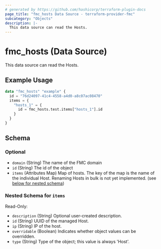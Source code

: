 ```yaml
---
# generated by https://github.com/hashicorp/terraform-plugin-docs
page_title: "fmc_hosts Data Source - terraform-provider-fmc"
subcategory: "Objects"
description: |-
  This data source can read the Hosts.
---
```


# fmc_hosts (Data Source)

This data source can read the Hosts.

## Example Usage

```terraform
data "fmc_hosts" "example" {
  id = "76d24097-41c4-4558-a4d0-a8c07ac08470"
  items = {
    "hosts_1" = {
      id = fmc_hosts.test.items["hosts_1"].id
    }
  }
}
```

<!-- schema generated by tfplugindocs -->
## Schema

### Optional

- `domain` (String) The name of the FMC domain
- `id` (String) The id of the object
- `items` (Attributes Map) Map of hosts. The key of the map is the name of the individual Host. Renaming Hosts in bulk is not yet implemented. (see [below for nested schema](#nestedatt--items))

<a id="nestedatt--items"></a>
### Nested Schema for `items`

Read-Only:

- `description` (String) Optional user-created description.
- `id` (String) UUID of the managed Host.
- `ip` (String) IP of the host.
- `overridable` (Boolean) Indicates whether object values can be overridden.
- `type` (String) Type of the object; this value is always 'Host'.
